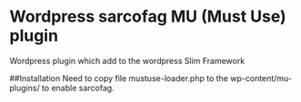 # Wordpress sarcofag MU (Must Use) plugin
Wordpress plugin which add to the wordpress Slim Framework

##Installation
Need to copy file mustuse-loader.php to the wp-content/mu-plugins/ to enable sarcofag.
